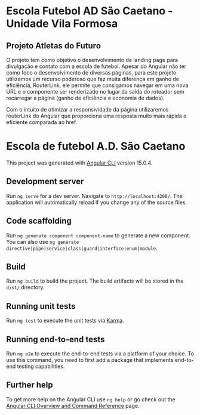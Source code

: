 # Escola Futebol AD São Caetano - Unidade Vila Formosa

## Projeto Atletas do Futuro

O projeto tem como objetivo o desenvolvimento de landing page para divulgação e contato com a escola de futebol. Apesar do Angular não ter como foco o desenvolvimento de diversas páginas, para este projeto utilizamos um recurso poderoso que faz muita diferença em ganho de eficiência, RouterLink, ele permite que consigamos navegar em uma nova URL e o componente ser renderizado no lugar da saída do roteador sem recarregar a página (ganho de eficiência e economia de dados).

Com o intuito de otimizar a responsividade da página utilizaremos routerLink do Angular que proporciona uma resposta muito mais rápida e eficiente comparada ao href.

# Escola de futebol A.D. São Caetano 

This project was generated with [Angular CLI](https://github.com/angular/angular-cli) version 15.0.4.

## Development server

Run `ng serve` for a dev server. Navigate to `http://localhost:4200/`. The application will automatically reload if you change any of the source files.

## Code scaffolding

Run `ng generate component component-name` to generate a new component. You can also use `ng generate directive|pipe|service|class|guard|interface|enum|module`.

## Build

Run `ng build` to build the project. The build artifacts will be stored in the `dist/` directory.

## Running unit tests

Run `ng test` to execute the unit tests via [Karma](https://karma-runner.github.io).

## Running end-to-end tests

Run `ng e2e` to execute the end-to-end tests via a platform of your choice. To use this command, you need to first add a package that implements end-to-end testing capabilities.

## Further help

To get more help on the Angular CLI use `ng help` or go check out the [Angular CLI Overview and Command Reference](https://angular.io/cli) page.
